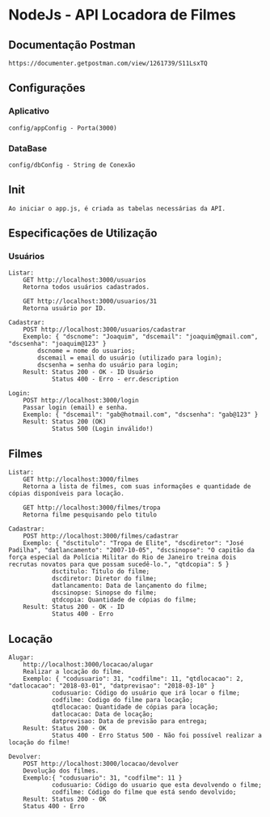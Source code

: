 # NodeJs - API Locadora de Filmes

## Documentação Postman
	https://documenter.getpostman.com/view/1261739/S11LsxTQ

## Configurações
### Aplicativo
	config/appConfig - Porta(3000)

### DataBase
	config/dbConfig - String de Conexão

## Init
	Ao iniciar o app.js, é criada as tabelas necessárias da API.

## Especificações de Utilização

### **Usuários**

	Listar:
		GET http://localhost:3000/usuarios
		Retorna todos usuários cadastrados.
	
		GET http://localhost:3000/usuarios/31
		Retorna usuário por ID.
	
	Cadastrar:
		POST http://localhost:3000/usuarios/cadastrar
		Exemplo: { "dscnome": "Joaquim", "dscemail": "joaquim@gmail.com", "dscsenha": "joaquim@123" }
			dscnome = nome do usuarios;
			dscemail = email do usuário (utilizado para login);
			dscsenha = senha do usuário para login;
		Result: Status 200 - OK - ID Usuário 
				Status 400 - Erro - err.description
		
	Login:
		POST http://localhost:3000/login
		Passar login (email) e senha.
		Exemplo: { "dscemail": "gab@hotmail.com", "dscsenha": "gab@123" }
		Result: Status 200 (OK) 
				Status 500 (Login inválido!)
				
## **Filmes**
	
	Listar:
		GET http://localhost:3000/filmes
		Retorna a lista de filmes, com suas informações e quantidade de cópias disponíveis para locação.
		
		GET http://localhost:3000/filmes/tropa
		Retorna filme pesquisando pelo titulo

	Cadastrar:
		POST http://localhost:3000/filmes/cadastrar
		Exemplo: { "dsctitulo": "Tropa de Elite", "dscdiretor": "José Padilha", "datlancamento": "2007-10-05", "dscsinopse": "O capitão da força especial da Polícia Militar do Rio de Janeiro treina dois recrutas novatos para que possam sucedê-lo.", "qtdcopia": 5 }
				dsctitulo: Título do filme;
				dscdiretor: Diretor do filme;
				datlancamento: Data de lançamento do filme;
				dscsinopse: Sinopse do filme;
				qtdcopia: Quantidade de cópias do filme;
		Result: Status 200 - OK - ID 
				Status 400 - Erro
				
## **Locação**

	Alugar:
		http://localhost:3000/locacao/alugar
		Realizar a locação do filme.
		Exemplo: { "codusuario": 31, "codfilme": 11, "qtdlocacao": 2, "datlocacao": "2018-03-01", "datprevisao": "2018-03-10" }
				codusuario: Código do usuário que irá locar o filme;
				codfilme: Codigo do filme para locação;
				qtdlocacao: Quantidade de cópias para locação;
				datlocacao: Data de locação;
				datprevisao: Data de previsão para entrega;
		Result: Status 200 - OK 
				Status 400 - Erro Status 500 - Não foi possível realizar a locação do filme!

	Devolver:
		POST http://localhost:3000/locacao/devolver
		Devolução dos filmes.
		Exemplo:{ "codusuario": 31, "codfilme": 11 }
				codusuario: Código do usuario que esta devolvendo o filme;
				codfilme: Código do filme que está sendo devolvido;
		Result: Status 200 - OK 
		Status 400 - Erro